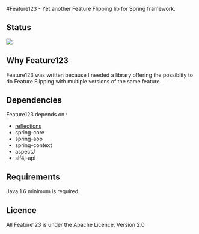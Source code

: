 #Feature123 - Yet another Feature Flipping lib for Spring framework.

## Status
![](https://api.travis-ci.org/jpbriend/feature123.png)

## Why Feature123
Feature123 was written because I needed a library offering the possiblity to do Feature Flipping with multiple versions of the same feature.

## Dependencies
Feature123 depends on :

- [reflections](https://github.com/ronmamo/reflections)
- spring-core
- spring-aop
- spring-context
- aspectJ
- slf4j-api

## Requirements
Java 1.6 minimum is required.

## Licence
All Feature123 is under the Apache Licence, Version 2.0




